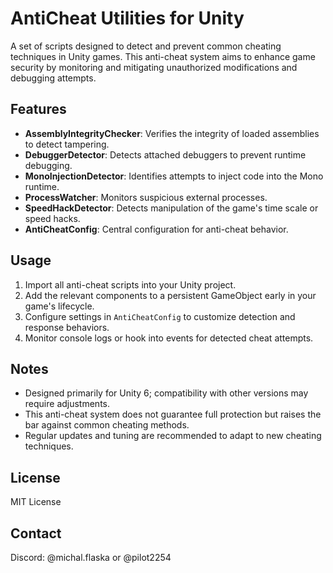 # AntiCheat Utilities for Unity

A set of scripts designed to detect and prevent common cheating techniques in Unity games. This anti-cheat system aims to enhance game security by monitoring and mitigating unauthorized modifications and debugging attempts.

## Features

- **AssemblyIntegrityChecker**: Verifies the integrity of loaded assemblies to detect tampering.
- **DebuggerDetector**: Detects attached debuggers to prevent runtime debugging.
- **MonoInjectionDetector**: Identifies attempts to inject code into the Mono runtime.
- **ProcessWatcher**: Monitors suspicious external processes.
- **SpeedHackDetector**: Detects manipulation of the game's time scale or speed hacks.
- **AntiCheatConfig**: Central configuration for anti-cheat behavior.

## Usage

1. Import all anti-cheat scripts into your Unity project.
2. Add the relevant components to a persistent GameObject early in your game's lifecycle.
3. Configure settings in `AntiCheatConfig` to customize detection and response behaviors.
4. Monitor console logs or hook into events for detected cheat attempts.

## Notes

- Designed primarily for Unity 6; compatibility with other versions may require adjustments.
- This anti-cheat system does not guarantee full protection but raises the bar against common cheating methods.
- Regular updates and tuning are recommended to adapt to new cheating techniques.

## License

MIT License

## Contact

Discord: @michal.flaska or @pilot2254
